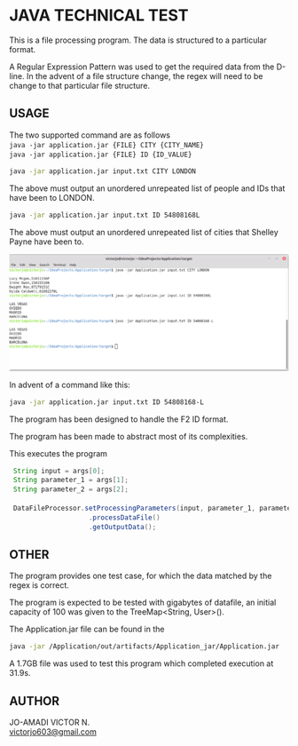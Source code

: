 # JAVA TECHNICAL TEST

This is a file processing program.
The data is structured to a particular format.

A Regular Expression Pattern was used to get the required data from the D-line.
In the advent of a file structure change, the regex will need to be change to that particular file structure.

## USAGE

The two supported command are as follows    
`java -jar application.jar {FILE} CITY {CITY_NAME}`    
`java -jar application.jar {FILE} ID {ID_VALUE}`

```bash
java -jar application.jar input.txt CITY LONDON
```
The above must output an unordered unrepeated list of people and IDs that have been to LONDON.

```bash
java -jar application.jar input.txt ID 54808168L
```
The above must output an unordered unrepeated list of cities that Shelley Payne have been to.

![Screenshot](application_screen_shot.png)

In advent of a command like this:

```bash
java -jar application.jar input.txt ID 54808168-L
```
The program has been designed to handle the F2 ID format.

The program has been made to abstract most of its complexities.

This executes the program

```java
 String input = args[0];
 String parameter_1 = args[1];
 String parameter_2 = args[2];

 DataFileProcessor.setProcessingParameters(input, parameter_1, parameter_2)
                    .processDataFile()
                    .getOutputData();
```

## OTHER

The program provides one test case, for which the data matched by the regex is correct.

The program is expected to be tested with gigabytes of datafile, an initial capacity of 100 was given to the TreeMap<String, User>().

The Application.jar file can be found in the

```bash
java -jar /Application/out/artifacts/Application_jar/Application.jar
```
A 1.7GB file was used to test this program which completed execution at 31.9s.

## AUTHOR
JO-AMADI VICTOR N.  
victorjo603@gmail.com